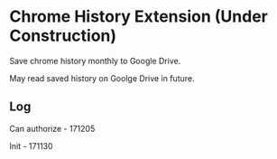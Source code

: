 # Chrome History Extension (Under Construction)

Save chrome history monthly to Google Drive.

May read saved history on Goolge Drive in future.

## Log

Can authorize - 171205

Init - 171130
